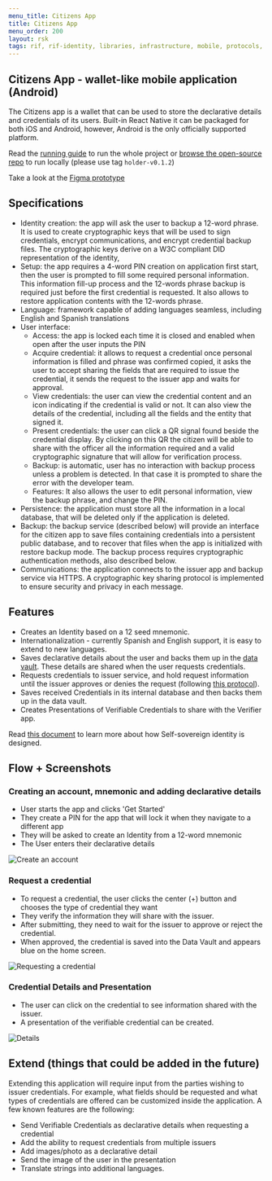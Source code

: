 ```yaml
---
menu_title: Citizens App
title: Citizens App
menu_order: 200
layout: rsk
tags: rif, rif-identity, libraries, infrastructure, mobile, protocols, mvp, design, rbtc, defi, decentralized, quick-start, guides, tutorial, networks, dapps, tools, rootstock, rsk, ethereum, smart-contracts, install, get-started, how-to, mainnet, testnet, contracts, wallets, web3, crypto
---
```


## Citizens App - wallet-like mobile application (Android)

The Citizens app is a wallet that can be used to store the declarative details and credentials of its users. Built-in React Native it can be packaged for both iOS and Android, however, Android is the only officially supported platform.

Read the [running guide](../../../identity/mvp/run) to run the whole project or [browse the open-source repo](https://github.com/rsksmart/rif-identity-ui/tree/holder-v0.1.2/apps/IdentityApp) to run locally (please use tag `holder-v0.1.2`)

Take a look at the [Figma prototype](https://www.figma.com/proto/KFwPTkCesIMlnutNDqJQLD/Gibraltar-Identity?node-id=0%3A1&scaling=scale-down)

## Specifications

- Identity creation: the app will ask the user to backup a 12-word phrase. It is used to create cryptographic keys that will be used to sign credentials, encrypt communications, and encrypt credential backup files. The cryptographic keys derive on a W3C compliant DID representation of the identity,
- Setup: the app requires a 4-word PIN creation on application first start, then the user is prompted to fill some required personal information. This information fill-up process and the 12-words phrase backup is required just before the first credential is requested. It also allows to restore application contents with the 12-words phrase.
- Language: framework capable of adding languages seamless, including English and Spanish translations
- User interface:
  - Access: the app is locked each time it is closed and enabled when open after the user inputs the PIN
  - Acquire credential: it allows to request a credential once personal information is filled and phrase was confirmed copied, it asks the user to accept sharing the fields that are required to issue the credential, it sends the request to the issuer app and waits for approval.
  - View credentials: the user can view the credential content and an icon indicating if the credential is valid or not. It can also view the details of the credential, including all the fields and the entity that signed it.
  - Present credentials: the user can click a QR signal found beside the credential display. By clicking on this QR the citizen will be able to share with the officer all the information required and a valid cryptographic signature that will allow for verification process.
  - Backup: is automatic, user has no interaction with backup process unless a problem is detected. In that case it is prompted to share the error with the developer team.
  - Features: It also allows the user to edit personal information, view the backup phrase, and change the PIN.
- Persistence: the application must store all the information in a local database, that will be deleted only if the application is deleted.
- Backup: the backup service (described below) will provide an interface for the citizen app to save files containing credentials into a persistent public database, and to recover that files when the app is initialized with restore backup mode. The backup process requires cryptographic authentication methods, also described below.
- Communications: the application connects to the issuer app and backup service via HTTPS. A cryptographic key sharing protocol is implemented to ensure security and privacy in each message.

## Features

- Creates an Identity based on a 12 seed mnemonic.
- Internationalization - currently Spanish and English support, it is easy to extend to new languages.
- Saves declarative details about the user and backs them up in the [data vault](/rif/identity/data-vault). These details are shared when the user requests credentials.
- Requests credentials to issuer service, and hold request information until the issuer approves or denies the request (following [this protocol](../../../specs/credential-requests/)).
- Saves received Credentials in its internal database and then backs them up in the data vault.
- Creates Presentations of Verifiable Credentials to share with the Verifier app.

Read [this document](../../../specs) to learn more about how Self-sovereign identity is designed.

## Flow + Screenshots

### Creating an account, mnemonic and adding declarative details

- User starts the app and clicks 'Get Started'
- They create a PIN for the app that will lock it when they navigate to a different app
- They will be asked to create an Identity from a 12-word mnemonic
- The User enters their declarative details

![Create an account](../../assets/img/applications/holder-app/create-account.jpg)

### Request a credential

- To request a credential, the user clicks the center (+) button and chooses the type of credential they want
- They verify the information they will share with the issuer.
- After submitting, they need to wait for the issuer to approve or reject the credential.
- When approved, the credential is saved into the Data Vault and appears blue on the home screen.

![Requesting a credential](../../assets/img/applications/holder-app/request-credential.jpg)

### Credential Details and Presentation

- The user can click on the credential to see information shared with the issuer.
- A presentation of the verifiable credential can be created.

![Details](../../assets/img/applications/holder-app/credential-display.jpg)

## Extend (things that could be added in the future)

Extending this application will require input from the parties wishing to issuer credentials. For example, what fields should be requested and what types of credentials are offered can be customized inside the application. A few known features are the following:

- Send Verifiable Credentials as declarative details when requesting a credential
- Add the ability to request credentials from multiple issuers
- Add images/photo as a declarative detail
- Send the image of the user in the presentation
- Translate strings into additional languages.

